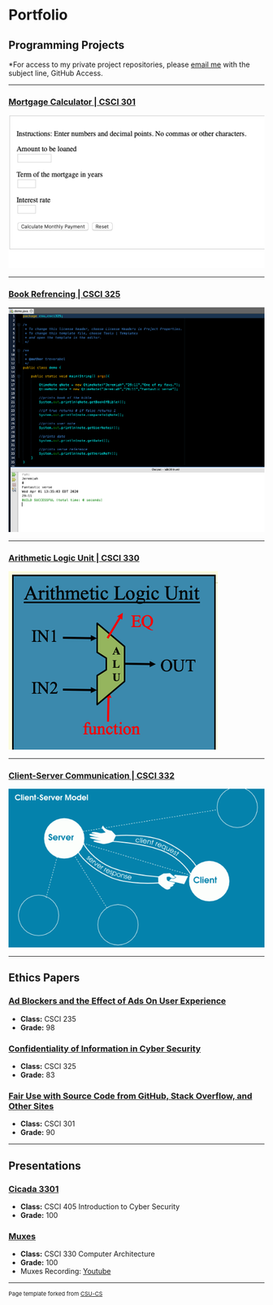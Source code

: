 Portfolio
=========

Programming Projects
--------------------

*For access to my private project repositories, please [email me](mailto:taabel@csustudent.net?subject=GitHub%20Access) with the subject line, GitHub Access.

---
### [Mortgage Calculator | CSCI 301](mortgagecalc)

![Format for the GUI of the Mortgage Calculator that takes input and gives output](images/mortgagecover.png)

---
### [Book Refrencing | CSCI 325](bookreference)

![Image of the Output with the specific Test Cases](images/bookreferencecover.png)

---
### [Arithmetic Logic Unit | CSCI 330](project1)

![Diagram of the Arithmetic Logic Unit with its inputs and output](images/alucover.png)

---
### [Client-Server Communication | CSCI 332](project1)

![Normal Client and Server Communication](images/client-server.png)

---

Ethics Papers
-------------

### <a href="https://github.com/trevorabel/trevorabel.github.io/tree/master/Ethics%20Papers"> Ad Blockers and the Effect of Ads On User Experience </a>
-   **Class:**  CSCI 235
-   **Grade:**  98

### <a href="https://github.com/trevorabel/trevorabel.github.io/tree/master/Ethics%20Papers"> Confidentiality of Information in Cyber Security </a>

-   **Class:**  CSCI 325
-   **Grade:**  83

### <a href="https://github.com/trevorabel/trevorabel.github.io/tree/master/Ethics%20Papers"> Fair Use with Source Code from GitHub, Stack Overflow, and Other Sites </a>

-   **Class:**  CSCI 301
-   **Grade:**  90

---

Presentations
-------------

### <a href="https://github.com/trevorabel/trevorabel.github.io/tree/master/powerpoints"> Cicada 3301 </a>

- **Class:** CSCI 405 Introduction to Cyber Security
- **Grade:** 100


### <a href="https://github.com/trevorabel/trevorabel.github.io/tree/master/powerpoints"> Muxes </a>

- **Class:** CSCI 330 Computer Architecture
- **Grade:** 100
- Muxes Recording: <a href="https://youtu.be/RlPTJElZgoQ"> Youtube </a>
---

<p style="font-size:11px">Page template forked from <a href="https://github.com/csu-cs/csci-portfolio">CSU-CS</a></p>
<!-- Remove above link if you don't want to attributive -->
